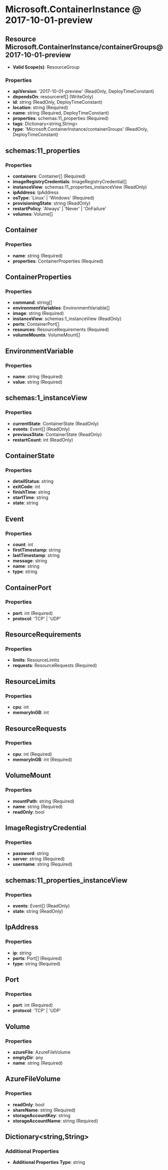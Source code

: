 # Microsoft.ContainerInstance @ 2017-10-01-preview

## Resource Microsoft.ContainerInstance/containerGroups@2017-10-01-preview
* **Valid Scope(s)**: ResourceGroup
### Properties
* **apiVersion**: '2017-10-01-preview' (ReadOnly, DeployTimeConstant)
* **dependsOn**: resourceref[] (WriteOnly)
* **id**: string (ReadOnly, DeployTimeConstant)
* **location**: string (Required)
* **name**: string (Required, DeployTimeConstant)
* **properties**: schemas:11_properties (Required)
* **tags**: Dictionary<string,String>
* **type**: 'Microsoft.ContainerInstance/containerGroups' (ReadOnly, DeployTimeConstant)

## schemas:11_properties
### Properties
* **containers**: Container[] (Required)
* **imageRegistryCredentials**: ImageRegistryCredential[]
* **instanceView**: schemas:11_properties_instanceView (ReadOnly)
* **ipAddress**: IpAddress
* **osType**: 'Linux' | 'Windows' (Required)
* **provisioningState**: string (ReadOnly)
* **restartPolicy**: 'Always' | 'Never' | 'OnFailure'
* **volumes**: Volume[]

## Container
### Properties
* **name**: string (Required)
* **properties**: ContainerProperties (Required)

## ContainerProperties
### Properties
* **command**: string[]
* **environmentVariables**: EnvironmentVariable[]
* **image**: string (Required)
* **instanceView**: schemas:1_instanceView (ReadOnly)
* **ports**: ContainerPort[]
* **resources**: ResourceRequirements (Required)
* **volumeMounts**: VolumeMount[]

## EnvironmentVariable
### Properties
* **name**: string (Required)
* **value**: string (Required)

## schemas:1_instanceView
### Properties
* **currentState**: ContainerState (ReadOnly)
* **events**: Event[] (ReadOnly)
* **previousState**: ContainerState (ReadOnly)
* **restartCount**: int (ReadOnly)

## ContainerState
### Properties
* **detailStatus**: string
* **exitCode**: int
* **finishTime**: string
* **startTime**: string
* **state**: string

## Event
### Properties
* **count**: int
* **firstTimestamp**: string
* **lastTimestamp**: string
* **message**: string
* **name**: string
* **type**: string

## ContainerPort
### Properties
* **port**: int (Required)
* **protocol**: 'TCP' | 'UDP'

## ResourceRequirements
### Properties
* **limits**: ResourceLimits
* **requests**: ResourceRequests (Required)

## ResourceLimits
### Properties
* **cpu**: int
* **memoryInGB**: int

## ResourceRequests
### Properties
* **cpu**: int (Required)
* **memoryInGB**: int (Required)

## VolumeMount
### Properties
* **mountPath**: string (Required)
* **name**: string (Required)
* **readOnly**: bool

## ImageRegistryCredential
### Properties
* **password**: string
* **server**: string (Required)
* **username**: string (Required)

## schemas:11_properties_instanceView
### Properties
* **events**: Event[] (ReadOnly)
* **state**: string (ReadOnly)

## IpAddress
### Properties
* **ip**: string
* **ports**: Port[] (Required)
* **type**: string (Required)

## Port
### Properties
* **port**: int (Required)
* **protocol**: 'TCP' | 'UDP'

## Volume
### Properties
* **azureFile**: AzureFileVolume
* **emptyDir**: any
* **name**: string (Required)

## AzureFileVolume
### Properties
* **readOnly**: bool
* **shareName**: string (Required)
* **storageAccountKey**: string
* **storageAccountName**: string (Required)

## Dictionary<string,String>
### Additional Properties
* **Additional Properties Type**: string

